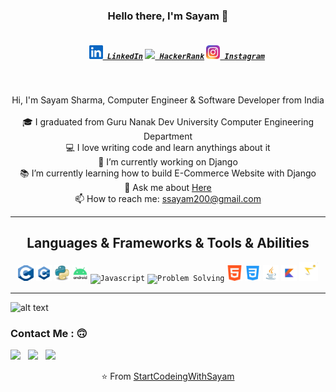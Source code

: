 <h3 align="center">Hello there, I'm Sayam 👋</h3>
<h5 align="center">
  <code>
    <a href="https://www.linkedin.com/in/osmandurdag/" title="LinkedIn"><img width="22" src="https://github.com/StartCodeingWithSayam/photos/blob/master/linkedin.svg"> LinkedIn</a></code>
  <code><a href="https://www.hackerrank.com/zumrudu_anka" title="HackerRank Profile"><img width="22" src="https://github.com/zumrudu-anka/zumrudu-anka/blob/master/images/hackerrank.png"> HackerRank</a></code>
  <code><a href="https://www.instagram.com/____sayam200____/" title="Instagram Profile"><img width="22" src="https://github.com/StartCodeingWithSayam/photos/blob/master/insta.svg"> Instagram</a></code>
</h5>
<br>
<p align="center">
  Hi, I'm Sayam Sharma, Computer Engineer & Software Developer from India
  <br>
  <br>
  🎓 I graduated from Guru Nanak Dev University Computer Engineering Department
  <br>
  💻 I love writing code and learn anythings about it
  <br>
  🔬 I’m currently working on Django
  <br>
  📚 I’m currently learning how to build E-Commerce Website with Django
  <br>
  💬 Ask me about <a href="https://github.com/zumrudu-anka/zumrudu-anka/issues" title="Issues">Here</a>
  <br>
  📫 How to reach me: <a href="mailto: ssayam200@gmail.com">ssayam200@gmail.com</a>
</p>
<hr>
<h2 align="center">Languages & Frameworks & Tools & Abilities</h2>
<p align="center">
  <code><img title="C" height="25" src="https://github.com/StartCodeingWithSayam/photos/blob/master/clang.svg"></code>
  <code><img title="C++" height="25" src="https://github.com/StartCodeingWithSayam/photos/blob/master/cpp.svg"></code>
  <code><img title="Python" height="25" src="https://github.com/StartCodeingWithSayam/photos/blob/master/python.svg"></code>
  <code><img title="android" height="25" src="https://github.com/StartCodeingWithSayam/photos/blob/master/android.svg"></code>
  <code><img title="Javascript" height="25" src="https://github.com/zumrudu-anka/zumrudu-anka/blob/master/images/javascript.svg"></code>
  <code><img title="Problem Solving" height="25" src="https://github.com/zumrudu-anka/zumrudu-anka/blob/master/images/problemSolving.png"></code>
  <code><img title="HTML5" height="25" src="https://github.com/StartCodeingWithSayam/photos/blob/master/html.svg"></code>
  <code><img title="CSS" height="25" src="https://github.com/StartCodeingWithSayam/photos/blob/master/css.svg"></code>
  <code><img title="Java" height="25" src="https://github.com/StartCodeingWithSayam/photos/blob/master/java.svg"></code> 
  <code><img title="Kotlin" height="25" src="https://github.com/StartCodeingWithSayam/photos/blob/master/kotlin.svg"></code>
  <code><img title="TecSeCo" height="30" src="https://github.com/StartCodeingWithSayam/photos/blob/master/comunity.svg"></code>
</p>
<hr>

![alt text](https://i.pinimg.com/originals/7c/f0/5c/7cf05cc7e6d379bb530187399df82e1d.jpg)


### Contact Me : :upside_down_face:
  <a href="https://wa.me/919988716644"><img src="https://img.shields.io/badge/WhatsApp-25D366?style=for-the-badge&logo=whatsapp&logoColor=white"></a> &nbsp; <a href="mailto:ssayam200@gmail.co "><img src="https://img.shields.io/badge/Gmail-D14836?style=for-the-badge&logo=gmail&logoColor=white"></a> &nbsp;
 <a href="https://github.com/StartCodeingWithSayam/"><img src="https://img.shields.io/badge/website-000000?style=for-the-badge&logo=About.me&logoColor=white"></a>
 <p align = "center">
    ⭐️ From <a href="https://github.com/StartCodeingWithSayam/">StartCodeingWithSayam</a>
</p>
